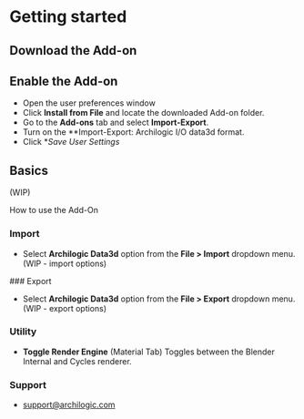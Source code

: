 # Getting started

## Download the Add-on

## Enable the Add-on
* Open the user preferences window
* Click **Install from File** and locate the downloaded Add-on folder.
* Go to  the **Add-ons** tab and select **Import-Export**.
* Turn on the **Import-Export: Archilogic I/O data3d format.
* Click **Save User Settings*

## Basics
(WIP)

How to use the Add-On

### Import
- Select **Archilogic Data3d** option from the **File > Import** dropdown menu.
(WIP - import options)

### Export
- Select **Archilogic Data3d** option from the **File > Export** dropdown menu.
(WIP - export options)

### Utility
- **Toggle Render Engine** (Material Tab) Toggles between the Blender Internal and Cycles renderer.

### Support
- support@archilogic.com

